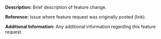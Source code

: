 **Description:**
Brief description of feature change.

**Reference:**
Issue where feature request was originally posted (link).

**Additional Information:**
Any additional information regarding this feature request.
